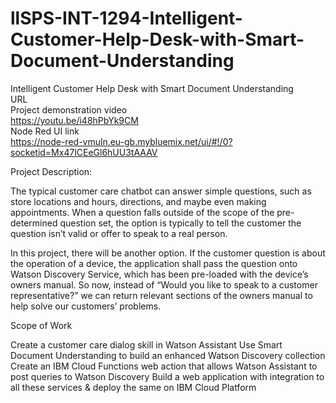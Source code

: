 # llSPS-INT-1294-Intelligent-Customer-Help-Desk-with-Smart-Document-Understanding
Intelligent Customer Help Desk with Smart Document Understanding<br/>
URL<br/>
Project demonstration video  
https://youtu.be/i48hPbYk9CM  
Node Red UI link<br/>
https://node-red-vmuln.eu-gb.mybluemix.net/ui/#!/0?socketid=Mx47lCEeGl6hUU3tAAAV

Project Description:

The typical customer care chatbot can answer simple questions, such as store locations and hours, directions, and maybe even making appointments. When a question falls outside of the scope of the pre-determined question set, the option is typically to tell the customer the question isn’t valid or offer to speak to a real person.  

In this project, there will be another option. If the customer question is about the operation of a device, the application shall pass the question onto Watson Discovery Service, which has been pre-loaded with the device’s owners manual. So now, instead of “Would you like to speak to a customer representative?” we can return relevant sections of the owners manual to help solve our customers’ problems.


Scope of Work

Create a customer care dialog skill in Watson Assistant
Use Smart Document Understanding to build an enhanced Watson Discovery collection
Create an IBM Cloud Functions web action that allows Watson Assistant to post queries to Watson Discovery
Build a web application with integration to all these services & deploy the same on IBM Cloud Platform
